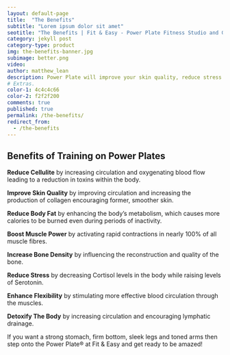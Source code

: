 ```yaml
---
layout: default-page
title:  "The Benefits"
subtitle: "Lorem ipsum dolor sit amet"
seotitle: "The Benefits | Fit & Easy - Power Plate Fitness Studio and Gym, Southampton"
category: jekyll post 
category-type: product
img: the-benefits-banner.jpg
subimage: better.png
video: 
author: matthew_lean
description: Power Plate will improve your skin quality, reduce stress and enhance your flexibility. Contact our team today on 02380 234258.
# Extras.
color-1: 4c4c4c66
color-2: f2f2f200
comments: true
published: true
permalink: /the-benefits/
redirect_from:
  - /the-benefits
---
```


<h2 class="mb-4">Benefits of Training on Power Plates</h2>

<p><strong><i class="fas fa-check"></i> Reduce Cellulite</strong> by increasing circulation and oxygenating blood flow leading to a reduction in toxins within the body.</p>

<p><strong><i class="fas fa-check"></i> Improve Skin Quality</strong> by improving circulation and increasing the production of collagen encouraging former, smoother skin.</p>

<p><strong><i class="fas fa-check"></i> Reduce Body Fat</strong> by enhancing the body’s metabolism, which causes more calories to be burned even during periods of inactivity.</p>

<p><strong><i class="fas fa-check"></i> Boost Muscle Power</strong> by activating rapid contractions in nearly 100% of all muscle fibres.</p>

<p><strong><i class="fas fa-check"></i> Increase Bone Density</strong> by influencing the reconstruction and quality of the bone.</p>

<p><strong><i class="fas fa-check"></i> Reduce Stress</strong> by decreasing Cortisol levels in the body while raising levels of Serotonin.</p>

<p><strong><i class="fas fa-check"></i> Enhance Flexibility</strong> by stimulating more effective blood circulation through the muscles.</p>

<p><strong><i class="fas fa-check"></i> Detoxify The Body</strong> by increasing circulation and encouraging lymphatic drainage.</p>

<p>If you want a strong stomach, firm bottom, sleek legs and toned arms then step onto the Power Plate® at Fit & Easy and get ready to be amazed!</p>


